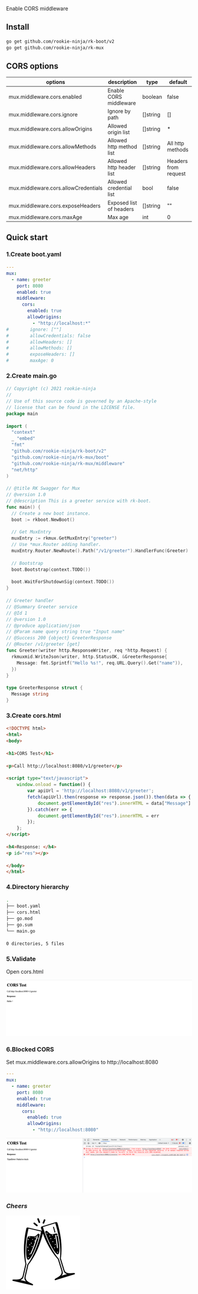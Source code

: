 Enable CORS middleware

## Install
```bash
go get github.com/rookie-ninja/rk-boot/v2
go get github.com/rookie-ninja/rk-mux
```

## CORS options
| options                              | description              | type     | default              |
|--------------------------------------|--------------------------|----------|----------------------|
| mux.middleware.cors.enabled          | Enable CORS middleware   | boolean  | false                |
| mux.middleware.cors.ignore           | Ignore by path           | []string | []                   |
| mux.middleware.cors.allowOrigins     | Allowed origin list      | []string | *                    |
| mux.middleware.cors.allowMethods     | Allowed http method list | []string | All http methods     |
| mux.middleware.cors.allowHeaders     | Allowed http header list | []string | Headers from request |
| mux.middleware.cors.allowCredentials | Allowed credential list  | bool     | false                |
| mux.middleware.cors.exposeHeaders    | Exposed list of headers  | []string | ""                   |
| mux.middleware.cors.maxAge           | Max age                  | int      | 0                    |

## Quick start
### 1.Create boot.yaml
```yaml
---
mux:
  - name: greeter
    port: 8080
    enabled: true
    middleware:
      cors:
        enabled: true
        allowOrigins:
          - "http://localhost:*"
#        ignore: [""]
#        allowCredentials: false
#        allowHeaders: []
#        allowMethods: []
#        exposeHeaders: []
#        maxAge: 0
```

### 2.Create main.go
```go
// Copyright (c) 2021 rookie-ninja
//
// Use of this source code is governed by an Apache-style
// license that can be found in the LICENSE file.
package main

import (
  "context"
  _ "embed"
  "fmt"
  "github.com/rookie-ninja/rk-boot/v2"
  "github.com/rookie-ninja/rk-mux/boot"
  "github.com/rookie-ninja/rk-mux/middleware"
  "net/http"
)

// @title RK Swagger for Mux
// @version 1.0
// @description This is a greeter service with rk-boot.
func main() {
  // Create a new boot instance.
  boot := rkboot.NewBoot()

  // Get MuxEntry
  muxEntry := rkmux.GetMuxEntry("greeter")
  // Use *mux.Router adding handler.
  muxEntry.Router.NewRoute().Path("/v1/greeter").HandlerFunc(Greeter)

  // Bootstrap
  boot.Bootstrap(context.TODO())

  boot.WaitForShutdownSig(context.TODO())
}

// Greeter handler
// @Summary Greeter service
// @Id 1
// @version 1.0
// @produce application/json
// @Param name query string true "Input name"
// @Success 200 {object} GreeterResponse
// @Router /v1/greeter [get]
func Greeter(writer http.ResponseWriter, req *http.Request) {
  rkmuxmid.WriteJson(writer, http.StatusOK, &GreeterResponse{
    Message: fmt.Sprintf("Hello %s!", req.URL.Query().Get("name")),
  })
}

type GreeterResponse struct {
  Message string
}
```

### 3.Create cors.html
```html
<!DOCTYPE html>
<html>
<body>

<h1>CORS Test</h1>

<p>Call http://localhost:8080/v1/greeter</p>

<script type="text/javascript">
    window.onload = function() {
        var apiUrl = 'http://localhost:8080/v1/greeter';
        fetch(apiUrl).then(response => response.json()).then(data => {
            document.getElementById("res").innerHTML = data["Message"]
        }).catch(err => {
            document.getElementById("res").innerHTML = err
        });
    };
</script>

<h4>Response: </h4>
<p id="res"></p>

</body>
</html>
```

### 4.Directory hierarchy
```bash
.
├── boot.yaml
├── cors.html
├── go.mod
├── go.sum
└── main.go

0 directories, 5 files
```

### 5.Validate
Open cors.html

![](../../../img/user-guide/gin/basic/cors-success.png)

### 6.Blocked CORS
Set mux.middleware.cors.allowOrigins to http://localhost:8080

```yaml
---
mux:
  - name: greeter
    port: 8080
    enabled: true
    middleware:
      cors:
        enabled: true
        allowOrigins:
          - "http://localhost:8080"
```

![](../../../img/user-guide/gin/basic/cors-fail.png)

### _**Cheers**_
![](../../../img/user-guide/cheers.png)